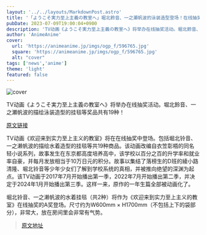 ```yaml
---
layout: '../../layouts/MarkdownPost.astro'
title: '「ようこそ実力至上主義の教室へ」堀北鈴音、一之瀬帆波的泳装造型登场！在线抽奖活动'
pubDate: 2023-07-09T19:00:04+0900
description: 'TV动画《ようこそ実力至上主義の教室へ》将举办在线抽奖活动。堀北鈴音、一之瀬帆波的描绘泳装造型的挂毯等奖品共有19种！'
author: 'AnimeAnime'
cover:
  url: 'https://animeanime.jp/imgs/ogp_f/596765.jpg'
  square: 'https://animeanime.jp/imgs/ogp_f/596765.jpg'
  alt: "cover"
tags: ['news','anime']
theme: 'light'
featured: false
---
```


![cover](https://animeanime.jp/imgs/ogp_f/596765.jpg)

TV动画《ようこそ実力至上主義の教室へ》将举办在线抽奖活动。堀北鈴音、一之瀬帆波的描绘泳装造型的挂毯等奖品共有19种！

[原文链接](https://animeanime.jp/article/2023/07/09/78479.html)

TV动画《欢迎来到实力至上主义的教室》将在在线抽奖中登场。包括堀北铃音、一之濑帆波的描绘水着造型的挂毯等共19种商品。该动画改编自衣笠彰梧的同名轻小说系列，故事发生在东京都高度培养高中，该学校以百分之百的升学率和就业率自豪，并每月发放相当于10万日元的积分。故事以集结了落榜生的D班的綾小路清隆、堀北铃音等少年少女们了解到学校系统的真相，并被推向绝望的深渊为起点。该TV动画于2017年7月开始播出第一季，2022年7月开始播出第二季，并决定于2024年1月开始播出第三季。这样一来，原作的一年生篇全部被动画化了。

堀北铃音、一之濑帆波的水着挂毯（共2种）将作为《欢迎来到实力至上主义的教室》在线抽奖的A奖登场。尺寸约为W600mm × H1700mm（不包括上下的袋部分），非常大，放在房间里会非常有气势。

>[原文地址](https://animeanime.jp/article/2023/07/09/78479.html)  